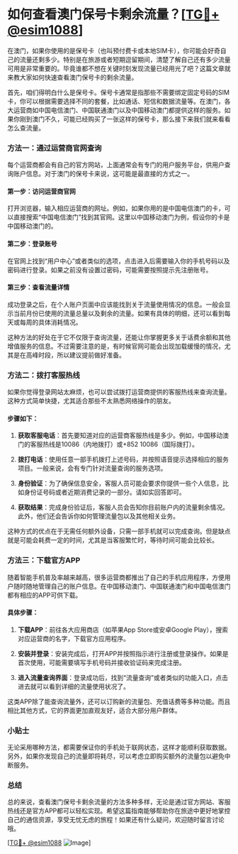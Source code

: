 # 如何查看澳门保号卡剩余流量？[[TG💪+ @esim1088](https://t.me/s/esim1088)]

在澳门，如果你使用的是保号卡（也叫预付费卡或本地SIM卡），你可能会好奇自己的流量还剩多少。特别是在旅游或者短期逗留期间，清楚了解自己还有多少流量可用是非常重要的。毕竟谁都不想在关键时刻发现流量已经用光了吧？这篇文章就来教大家如何快速查看澳门保号卡的剩余流量。

首先，咱们得明白什么是保号卡。保号卡通常是指那些不需要绑定固定号码的SIM卡，你可以根据需要选择不同的套餐，比如通话、短信和数据流量等。在澳门，各大运营商如中国电信澳门、中国联通澳门以及中国移动澳门都提供这样的服务。如果你刚到澳门不久，可能已经购买了一张这样的保号卡，那么接下来我们就来看看怎么查流量。

### 方法一：通过运营商官网查询

每个运营商都会有自己的官方网站，上面通常会有专门的用户服务平台，供用户查询账户信息。对于澳门的保号卡来说，这可能是最直接的方式之一。

#### 第一步：访问运营商官网

打开浏览器，输入相应运营商的网址。例如，如果你用的是中国电信澳门的卡，可以直接搜索“中国电信澳门”找到其官网。这里以中国移动澳门为例，假设你的卡是中国移动澳门的。

#### 第二步：登录账号

在官网上找到“用户中心”或者类似的选项，点击进入后需要输入你的手机号码以及密码进行登录。如果之前没有设置过密码，可能需要按照提示先注册账号。

#### 第三步：查看流量详情

成功登录之后，在个人账户页面中应该能找到关于流量使用情况的信息。一般会显示当前月份已使用的流量总量以及剩余的流量。如果有具体的明细，还可以看到每天或每周的具体消耗情况。

这种方法的好处在于它不仅限于查询流量，还能让你掌握更多关于话费余额和其他增值服务的信息。不过需要注意的是，有时候官网可能会出现加载缓慢的情况，尤其是在高峰时段，所以建议提前做好准备。

### 方法二：拨打客服热线

如果你觉得登录网站太麻烦，也可以尝试拨打运营商提供的客服热线来查询流量。这种方式简单快捷，尤其适合那些不太熟悉网络操作的朋友。

#### 步骤如下：

1. **获取客服电话**：首先要知道对应的运营商客服热线是多少。例如，中国移动澳门的客服热线是10086（内地拨打）或+852 10086（国际拨打）。
   
2. **拨打电话**：使用任意一部手机拨打上述号码，并按照语音提示选择相应的服务项目。一般来说，会有专门针对流量查询的服务选项。

3. **身份验证**：为了确保信息安全，客服人员可能会要求你提供一些个人信息，比如身份证号码或者近期消费记录的一部分。请如实回答即可。

4. **获取结果**：完成身份验证后，客服人员会告知你目前账户内的流量剩余情况。此外，他们还会告诉你如何管理流量包以及其他相关业务。

这种方式的优点在于无需任何额外设备，只需一部手机就可以完成查询。但是缺点就是可能会耗费一定的时间，尤其是当客服繁忙时，等待时间可能会比较长。

### 方法三：下载官方APP

随着智能手机普及率越来越高，很多运营商都推出了自己的手机应用程序，方便用户随时随地管理自己的账户信息。在中国移动澳门、中国联通澳门和中国电信澳门都有相应的APP可供下载。

#### 具体步骤：

1. **下载APP**：前往各大应用商店（如苹果App Store或安卓Google Play），搜索对应运营商的名字，下载官方应用程序。

2. **安装并登录**：安装完成后，打开APP并按照指示进行注册或登录操作。如果是首次使用，可能需要填写手机号码并接收验证码来完成注册。

3. **进入流量查询界面**：登录成功后，找到“流量查询”或者类似的功能入口，点击进去就可以看到详细的流量使用状况了。

这类APP除了能查询流量外，还可以订购新的流量包、充值话费等多种功能。而且相比其他方式，它的界面更加直观友好，适合大部分用户群体。

### 小贴士

无论采用哪种方法，都需要保证你的手机处于联网状态，这样才能顺利获取数据。另外，如果你发现自己的流量即将耗尽，可以考虑立即购买额外的流量包以避免中断服务。

### 总结

总的来说，查看澳门保号卡剩余流量的方法多种多样，无论是通过官方网站、客服热线还是官方APP都可以轻松实现。希望这篇指南能够帮助你在旅途中更好地掌控自己的通信资源，享受无忧无虑的旅程！如果还有什么疑问，欢迎随时留言讨论哦。

[[TG💪+ @esim1088](https://t.me/s/esim1088) ![Image](https://i.postimg.cc/4NQfJmqS/Snipaste-2025-05-13-00-14-12.png)]